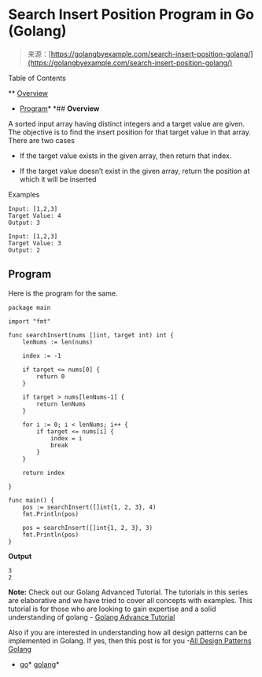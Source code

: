 <!--yml
category: 未分类
date: 2024-10-13 06:48:45
-->

# Search Insert Position Program in Go (Golang)

> 来源：[https://golangbyexample.com/search-insert-position-golang/](https://golangbyexample.com/search-insert-position-golang/)

Table of Contents

 **   [Overview](#Overview "Overview")
*   [Program](#Program "Program")*  *## **Overview**

A sorted input array having distinct integers and a target value are given. The objective is to find the insert position for that target value in that array. There are two cases

*   If the target value exists in the given array, then return that index.

*   If the target value doesn’t exist in the given array, return the position at which it will be inserted

Examples

```
Input: [1,2,3]
Target Value: 4
Output: 3

Input: [1,2,3]
Target Value: 3
Output: 2
```

## **Program**

Here is the program for the same.

```
package main

import "fmt"

func searchInsert(nums []int, target int) int {
	lenNums := len(nums)

	index := -1

	if target <= nums[0] {
		return 0
	}

	if target > nums[lenNums-1] {
		return lenNums
	}

	for i := 0; i < lenNums; i++ {
		if target <= nums[i] {
			index = i
			break
		}
	}

	return index

}

func main() {
	pos := searchInsert([]int{1, 2, 3}, 4)
	fmt.Println(pos)

	pos = searchInsert([]int{1, 2, 3}, 3)
	fmt.Println(pos)
}
```

**Output**

```
3
2
```

**Note:** Check out our Golang Advanced Tutorial. The tutorials in this series are elaborative and we have tried to cover all concepts with examples. This tutorial is for those who are looking to gain expertise and a solid understanding of golang - [Golang Advance Tutorial](https://golangbyexample.com/golang-comprehensive-tutorial/)

Also if you are interested in understanding how all design patterns can be implemented in Golang. If yes, then this post is for you -[All Design Patterns Golang](https://golangbyexample.com/all-design-patterns-golang/)

*   [go](https://golangbyexample.com/tag/go/)*   [golang](https://golangbyexample.com/tag/golang/)*